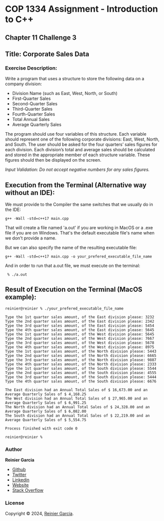 # COP 1334 Assignment - Introduction to C++

## Chapter 11 Challenge 3

## Title: Corporate Sales Data

### Exercise Description:

Write a program that uses a structure to store the following data on a company division:

- Division Name (such as East, West, North, or South)
- First-Quarter Sales
- Second-Quarter Sales
- Third-Quarter Sales
- Fourth-Quarter Sales
- Total Annual Sales
- Average Quarterly Sales

The program should use four variables of this structure. Each variable should represent one of the following corporate divisions: East, West, North, and South. The user should be asked for the four quarters’ sales figures for each division. Each division’s total and average sales should be calculated and stored in the appropriate member of each structure variable. These figures should then be displayed on the screen.

_Input Validation: Do not accept negative numbers for any sales figures._

## Execution from the Terminal (Alternative way without an IDE):

We must provide to the Compiler the same switches that we usually do in the IDE:

```terminal
g++ -Wall -std=c++17 main.cpp
```

That will create a file named 'a.out' if you are working in MacOS or a .exe file if you are on Windows. That's the default executable file's name when we don't provide a name.

But we can also specify the name of the resulting executable file:

```terminal
g++ -Wall -std=c++17 main.cpp -o your_prefered_executable_file_name
```

And in order to run that a.out file, we must execute on the terminal:

```terminal
 % ./a.out
```

## Result of Execution on the Terminal (MacOS example):

```terminal
reinier@reinier % ./your_prefered_executable_file_name

Type the 1st quarter sales amount, of the East division please: 3232
Type the 2nd quarter sales amount, of the East division please: 2342
Type the 3rd quarter sales amount, of the East division please: 5454
Type the 4th quarter sales amount, of the East division please: 5645
Type the 1st quarter sales amount, of the West division please: 5645
Type the 2nd quarter sales amount, of the West division please: 7667
Type the 3rd quarter sales amount, of the West division please: 5678
Type the 4th quarter sales amount, of the West division please: 8975
Type the 1st quarter sales amount, of the North division please: 5443
Type the 2nd quarter sales amount, of the North division please: 6665
Type the 3rd quarter sales amount, of the North division please: 9887
Type the 4th quarter sales amount, of the North division please: 2333
Type the 1st quarter sales amount, of the South division please: 5544
Type the 2nd quarter sales amount, of the South division please: 4555
Type the 3rd quarter sales amount, of the South division please: 5444
Type the 4th quarter sales amount, of the South division please: 6676

The East division had an Annual Total Sales of $ 16,673.00 and an Average Quarterly Sales of $ 4,168.25
The West division had an Annual Total Sales of $ 27,965.00 and an Average Quarterly Sales of $ 6,991.25
The North division had an Annual Total Sales of $ 24,328.00 and an Average Quarterly Sales of $ 6,082.00
The South division had an Annual Total Sales of $ 22,219.00 and an Average Quarterly Sales of $ 5,554.75

Process finished with exit code 0
  
reinier@reinier % 
```

### Author

**Reinier Garcia**

* [Github](https://github.com/reymillenium)
* [Twitter](https://twitter.com/ReinierGarciaR)
* [Linkedin](https://www.linkedin.com/in/reiniergarcia/)
* [Website](https://www.reiniergarcia.dev/)
* [Stack Overflow](https://stackoverflow.com/users/9616949/reinier-garcia)

### License

Copyright © 2024, [Reinier Garcia](https://github.com/reymillenium).


